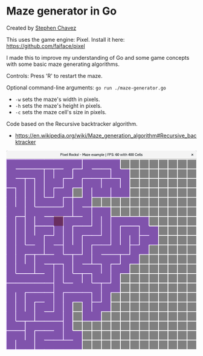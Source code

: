# Maze generator in Go

Created by [Stephen Chavez](https://github.com/redragonx)

This uses the game engine: Pixel. Install it here: https://github.com/faiface/pixel

I made this to improve my understanding of Go and some game concepts with some basic maze generating algorithms.

Controls: Press 'R' to restart the maze.

Optional command-line arguments: `go run ./maze-generator.go`
  - `-w` sets the maze's width in pixels.
  -	`-h` sets the maze's height in pixels.
  -	`-c` sets the maze cell's size in pixels.

Code based on the Recursive backtracker algorithm. 
- https://en.wikipedia.org/wiki/Maze_generation_algorithm#Recursive_backtracker

![Screenshot](screenshot.png)
